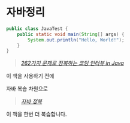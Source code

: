 # 자바정리

``` java
public class JavaTest {
    public static void main(String[] args) {
        System.out.println("Hello, World!");
    }
}
```

>[*262가지 문제로 정복하는 코딩 인터뷰 in Java*](http://www.yes24.com/Product/Goods/103768579)

이 책을 사용하기 전에



자바 복습 차원으로

>[*자바 정복*](http://www.yes24.com/Product/Goods/109007256)

이 책을 한번 더 복습합니다.

